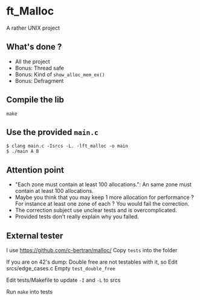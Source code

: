 # ft_Malloc

A rather UNIX project

## What's done ?
- All the project
- Bonus: Thread safe
- Bonus: Kind of `show_alloc_mem_ex()`
- Bonus: Defragment

## Compile the lib
`make`

## Use the provided `main.c`
```
$ clang main.c -Isrcs -L. -lft_malloc -o main
$ ./main A B
```

## Attention point
- "Each zone must contain at least 100 allocations.": An same zone must contain at least 100 allocations.
- Maybe you think that you may keep 1 more allocation for performance ? For instance at least one zone of each ? You would fail the correction.
- The correction subject use unclear tests and is overcomplicated.
- Provided tests don't really explain why you failed.

## External tester
I use https://github.com/c-bertran/malloc/
Copy `tests` into the folder

If you are on 42's dump:
	Double free are not testables with it, so
	Edit srcs/edge_cases.c
	Empty `test_double_free`

Edit tests/Makefile to update `-I` and `-L` to srcs

Run `make` into tests
